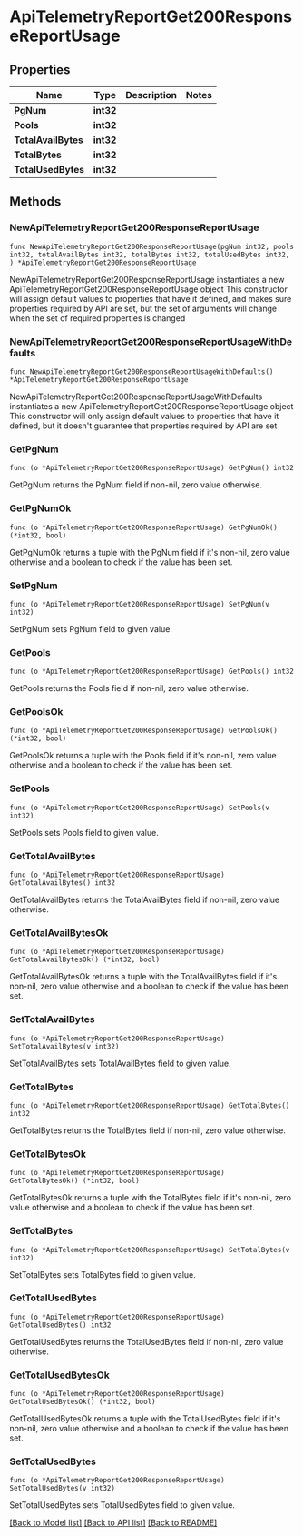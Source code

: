 # ApiTelemetryReportGet200ResponseReportUsage

## Properties

Name | Type | Description | Notes
------------ | ------------- | ------------- | -------------
**PgNum** | **int32** |  | 
**Pools** | **int32** |  | 
**TotalAvailBytes** | **int32** |  | 
**TotalBytes** | **int32** |  | 
**TotalUsedBytes** | **int32** |  | 

## Methods

### NewApiTelemetryReportGet200ResponseReportUsage

`func NewApiTelemetryReportGet200ResponseReportUsage(pgNum int32, pools int32, totalAvailBytes int32, totalBytes int32, totalUsedBytes int32, ) *ApiTelemetryReportGet200ResponseReportUsage`

NewApiTelemetryReportGet200ResponseReportUsage instantiates a new ApiTelemetryReportGet200ResponseReportUsage object
This constructor will assign default values to properties that have it defined,
and makes sure properties required by API are set, but the set of arguments
will change when the set of required properties is changed

### NewApiTelemetryReportGet200ResponseReportUsageWithDefaults

`func NewApiTelemetryReportGet200ResponseReportUsageWithDefaults() *ApiTelemetryReportGet200ResponseReportUsage`

NewApiTelemetryReportGet200ResponseReportUsageWithDefaults instantiates a new ApiTelemetryReportGet200ResponseReportUsage object
This constructor will only assign default values to properties that have it defined,
but it doesn't guarantee that properties required by API are set

### GetPgNum

`func (o *ApiTelemetryReportGet200ResponseReportUsage) GetPgNum() int32`

GetPgNum returns the PgNum field if non-nil, zero value otherwise.

### GetPgNumOk

`func (o *ApiTelemetryReportGet200ResponseReportUsage) GetPgNumOk() (*int32, bool)`

GetPgNumOk returns a tuple with the PgNum field if it's non-nil, zero value otherwise
and a boolean to check if the value has been set.

### SetPgNum

`func (o *ApiTelemetryReportGet200ResponseReportUsage) SetPgNum(v int32)`

SetPgNum sets PgNum field to given value.


### GetPools

`func (o *ApiTelemetryReportGet200ResponseReportUsage) GetPools() int32`

GetPools returns the Pools field if non-nil, zero value otherwise.

### GetPoolsOk

`func (o *ApiTelemetryReportGet200ResponseReportUsage) GetPoolsOk() (*int32, bool)`

GetPoolsOk returns a tuple with the Pools field if it's non-nil, zero value otherwise
and a boolean to check if the value has been set.

### SetPools

`func (o *ApiTelemetryReportGet200ResponseReportUsage) SetPools(v int32)`

SetPools sets Pools field to given value.


### GetTotalAvailBytes

`func (o *ApiTelemetryReportGet200ResponseReportUsage) GetTotalAvailBytes() int32`

GetTotalAvailBytes returns the TotalAvailBytes field if non-nil, zero value otherwise.

### GetTotalAvailBytesOk

`func (o *ApiTelemetryReportGet200ResponseReportUsage) GetTotalAvailBytesOk() (*int32, bool)`

GetTotalAvailBytesOk returns a tuple with the TotalAvailBytes field if it's non-nil, zero value otherwise
and a boolean to check if the value has been set.

### SetTotalAvailBytes

`func (o *ApiTelemetryReportGet200ResponseReportUsage) SetTotalAvailBytes(v int32)`

SetTotalAvailBytes sets TotalAvailBytes field to given value.


### GetTotalBytes

`func (o *ApiTelemetryReportGet200ResponseReportUsage) GetTotalBytes() int32`

GetTotalBytes returns the TotalBytes field if non-nil, zero value otherwise.

### GetTotalBytesOk

`func (o *ApiTelemetryReportGet200ResponseReportUsage) GetTotalBytesOk() (*int32, bool)`

GetTotalBytesOk returns a tuple with the TotalBytes field if it's non-nil, zero value otherwise
and a boolean to check if the value has been set.

### SetTotalBytes

`func (o *ApiTelemetryReportGet200ResponseReportUsage) SetTotalBytes(v int32)`

SetTotalBytes sets TotalBytes field to given value.


### GetTotalUsedBytes

`func (o *ApiTelemetryReportGet200ResponseReportUsage) GetTotalUsedBytes() int32`

GetTotalUsedBytes returns the TotalUsedBytes field if non-nil, zero value otherwise.

### GetTotalUsedBytesOk

`func (o *ApiTelemetryReportGet200ResponseReportUsage) GetTotalUsedBytesOk() (*int32, bool)`

GetTotalUsedBytesOk returns a tuple with the TotalUsedBytes field if it's non-nil, zero value otherwise
and a boolean to check if the value has been set.

### SetTotalUsedBytes

`func (o *ApiTelemetryReportGet200ResponseReportUsage) SetTotalUsedBytes(v int32)`

SetTotalUsedBytes sets TotalUsedBytes field to given value.



[[Back to Model list]](../README.md#documentation-for-models) [[Back to API list]](../README.md#documentation-for-api-endpoints) [[Back to README]](../README.md)


